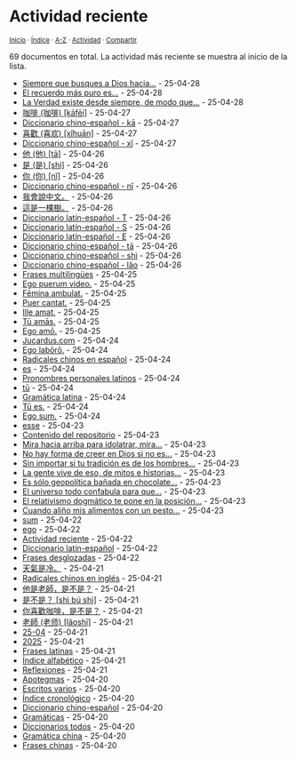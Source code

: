 # Actividad reciente
<sup>[Inicio](https://github.com/jucardus/jucardus.github.io/blob/main/readme.md) · [Índice](https://github.com/jucardus/jucardus.github.io/blob/main/readme.md#contenido) · [A-Z](https://github.com/jucardus/jucardus.github.io/blob/main/indices/alfabetico.md) · [Actividad](https://github.com/jucardus/jucardus.github.io/blob/main/indices/actividad.md) · [Compartir](https://x.com/intent/tweet?text=La%20actividad%20m%C3%A1s%20reciente%20en%20Jucardus%2C%20con%20las%20entradas%20m%C3%A1s%20recientes%20al%20inicio%20de%20la%20lista.%0A%E2%86%92%20https%3A%2F%2Fgithub.com%2Fjucardus%2Frepo%2Fblob%2Fmain%2Findices%2Factividad.md%0A%0A%23indcs_jucardus%0A%40jucardus)</sup>

69 documentos en total. La actividad más reciente se muestra al inicio de la lista.

* [Siempre que busques a Dios hacia...](https://github.com/jucardus/jucardus.github.io/blob/main/contenido/25/04/28/siempre-que-busques-a-dios.md) - 25-04-28
* [El recuerdo más puro es...](https://github.com/jucardus/jucardus.github.io/blob/main/contenido/25/04/28/el-recuerdo-mas-puro-es.md) - 25-04-28
* [La Verdad existe desde siempre, de modo que...](https://github.com/jucardus/jucardus.github.io/blob/main/contenido/25/04/28/la-verdad-existe-desde-siempre.md) - 25-04-28
* [咖啡 (咖啡) [kāfēi]](https://github.com/jucardus/jucardus.github.io/blob/main/contenido/25/04/27/ka1-fei1.md) - 25-04-27
* [Diccionario chino-español - kā](https://github.com/jucardus/jucardus.github.io/blob/main/indices/chino-espanol-ka1.md) - 25-04-27
* [喜歡 (喜欢) [xǐhuān]](https://github.com/jucardus/jucardus.github.io/blob/main/contenido/25/04/27/xi3-huan1.md) - 25-04-27
* [Diccionario chino-español - xǐ](https://github.com/jucardus/jucardus.github.io/blob/main/indices/chino-espanol-xi3.md) - 25-04-27
* [他 (他) [tā]](https://github.com/jucardus/jucardus.github.io/blob/main/contenido/25/04/26/ta1-20182.md) - 25-04-26
* [是 (是) [shì]](https://github.com/jucardus/jucardus.github.io/blob/main/contenido/25/04/26/shi4-26159.md) - 25-04-26
* [你 (你) [nǐ]](https://github.com/jucardus/jucardus.github.io/blob/main/contenido/25/04/26/ni3-20320.md) - 25-04-26
* [Diccionario chino-español - nǐ](https://github.com/jucardus/jucardus.github.io/blob/main/indices/chino-espanol-ni3.md) - 25-04-26
* [我會說中文。](https://github.com/jucardus/jucardus.github.io/blob/main/contenido/25/04/26/wo3-hui4-shuo1-zhong1-wen2.md) - 25-04-26
* [這是一棵樹。](https://github.com/jucardus/jucardus.github.io/blob/main/contenido/25/04/26/zhe4-shi2-yi1-ke1-shu4.md) - 25-04-26
* [Diccionario latín-español - T](https://github.com/jucardus/jucardus.github.io/blob/main/indices/latin-espanol-t.md) - 25-04-26
* [Diccionario latín-español - S](https://github.com/jucardus/jucardus.github.io/blob/main/indices/latin-espanol-s.md) - 25-04-26
* [Diccionario latín-español - E](https://github.com/jucardus/jucardus.github.io/blob/main/indices/latin-espanol-e.md) - 25-04-26
* [Diccionario chino-español - tā](https://github.com/jucardus/jucardus.github.io/blob/main/indices/chino-espanol-ta1.md) - 25-04-26
* [Diccionario chino-español - shì](https://github.com/jucardus/jucardus.github.io/blob/main/indices/chino-espanol-shi4.md) - 25-04-26
* [Diccionario chino-español - lǎo](https://github.com/jucardus/jucardus.github.io/blob/main/indices/chino-espanol-lao3.md) - 25-04-26
* [Frases multilingües](https://github.com/jucardus/jucardus.github.io/blob/main/indices/frases-multilingues.md) - 25-04-25
* [Ego puerum video.](https://github.com/jucardus/jucardus.github.io/blob/main/contenido/25/04/25/ego-puerum-video.md) - 25-04-25
* [Fēmina ambulat.](https://github.com/jucardus/jucardus.github.io/blob/main/contenido/25/04/25/femina-ambulat.md) - 25-04-25
* [Puer cantat.](https://github.com/jucardus/jucardus.github.io/blob/main/contenido/25/04/25/puer-cantat.md) - 25-04-25
* [Ille amat.](https://github.com/jucardus/jucardus.github.io/blob/main/contenido/25/04/25/ille-amat.md) - 25-04-25
* [Tū amās.](https://github.com/jucardus/jucardus.github.io/blob/main/contenido/25/04/25/tu-amas.md) - 25-04-25
* [Ego amō.](https://github.com/jucardus/jucardus.github.io/blob/main/contenido/25/04/25/ego-amo.md) - 25-04-25
* [Jucardus.com](https://github.com/jucardus/jucardus.github.io/blob/main/readme.md) - 25-04-24
* [Ego labōrō.](https://github.com/jucardus/jucardus.github.io/blob/main/contenido/25/04/24/ego-laboro.md) - 25-04-24
* [Radicales chinos en español](https://github.com/jucardus/jucardus.github.io/blob/main/contenido/25/04/24/radicales-chinos-espanol.md) - 25-04-24
* [es](https://github.com/jucardus/jucardus.github.io/blob/main/contenido/25/04/24/es.md) - 25-04-24
* [Pronombres personales latinos](https://github.com/jucardus/jucardus.github.io/blob/main/contenido/25/04/24/pronombres-personales-latinos.md) - 25-04-24
* [tū](https://github.com/jucardus/jucardus.github.io/blob/main/contenido/25/04/24/tu.md) - 25-04-24
* [Gramática latina](https://github.com/jucardus/jucardus.github.io/blob/main/indices/gramatica-latina.md) - 25-04-24
* [Tū es.](https://github.com/jucardus/jucardus.github.io/blob/main/contenido/25/04/24/tu-es.md) - 25-04-24
* [Ego sum.](https://github.com/jucardus/jucardus.github.io/blob/main/contenido/25/04/24/ego-sum.md) - 25-04-24
* [esse](https://github.com/jucardus/jucardus.github.io/blob/main/contenido/25/04/23/esse.md) - 25-04-23
* [Contenido del repositorio](https://github.com/jucardus/jucardus.github.io/blob/main/contenido/contenido.md) - 25-04-23
* [Mira hacia arriba para idolatrar, mira...](https://github.com/jucardus/jucardus.github.io/blob/main/contenido/25/04/23/mira-hacia-arriba-para-idolatrar.md) - 25-04-23
* [No hay forma de creer en Dios si no es...](https://github.com/jucardus/jucardus.github.io/blob/main/contenido/25/04/23/no-hay-forma-de-creer-en.md) - 25-04-23
* [Sin importar si tu tradición es de los hombres...](https://github.com/jucardus/jucardus.github.io/blob/main/contenido/25/04/23/sin-importar-si-tu-tradicion.md) - 25-04-23
* [La gente vive de eso, de mitos e historias...](https://github.com/jucardus/jucardus.github.io/blob/main/contenido/25/04/23/la-gente-vive-de-eso.md) - 25-04-23
* [Es sólo geopolítica bañada en chocolate...](https://github.com/jucardus/jucardus.github.io/blob/main/contenido/25/04/23/es-solo-geopolitica-banada-en.md) - 25-04-23
* [El universo todo confabula para que...](https://github.com/jucardus/jucardus.github.io/blob/main/contenido/25/04/23/el-universo-todo-confabula-para.md) - 25-04-23
* [El relativismo dogmático te pone en la posición...](https://github.com/jucardus/jucardus.github.io/blob/main/contenido/25/04/23/el-relativismo-dogmatico-te-pone.md) - 25-04-23
* [Cuando aliño mis alimentos con un pesto...](https://github.com/jucardus/jucardus.github.io/blob/main/contenido/25/04/23/cuando-alino-mis-alimentos-con.md) - 25-04-23
* [sum](https://github.com/jucardus/jucardus.github.io/blob/main/contenido/25/04/22/sum.md) - 25-04-22
* [ego](https://github.com/jucardus/jucardus.github.io/blob/main/contenido/25/04/22/ego.md) - 25-04-22
* [Actividad reciente](https://github.com/jucardus/jucardus.github.io/blob/main/indices/actividad.md) - 25-04-22
* [Diccionario latín-español](https://github.com/jucardus/jucardus.github.io/blob/main/indices/latin-espanol.md) - 25-04-22
* [Frases desglozadas](https://github.com/jucardus/jucardus.github.io/blob/main/indices/frases.md) - 25-04-22
* [天氣是冷。](https://github.com/jucardus/jucardus.github.io/blob/main/contenido/25/04/21/tian1-qi4-shi4-leng3.md) - 25-04-21
* [Radicales chinos en inglés](https://github.com/jucardus/jucardus.github.io/blob/main/contenido/25/04/21/radicales-chinos-ingles.md) - 25-04-21
* [他是老師，是不是？](https://github.com/jucardus/jucardus.github.io/blob/main/contenido/25/04/20/ta1-shi4-lao3-shi1-shi4-bu2-shi4.md) - 25-04-21
* [是不是？ [shì bú shì]](https://github.com/jucardus/jucardus.github.io/blob/main/contenido/25/04/20/shi4-bu2-shi4.md) - 25-04-21
* [你喜歡咖啡，是不是？](https://github.com/jucardus/jucardus.github.io/blob/main/contenido/25/04/20/ni3-xi3-huan1-ka1-fei1-shi4-bu2-shi4.md) - 25-04-21
* [老師 (老师) [lǎoshī]](https://github.com/jucardus/jucardus.github.io/blob/main/contenido/25/04/21/lao3-shi1.md) - 25-04-21
* [25-04](https://github.com/jucardus/jucardus.github.io/blob/main/contenido/25/04/25-04.md) - 25-04-21
* [2025](https://github.com/jucardus/jucardus.github.io/blob/main/contenido/25/25.md) - 25-04-21
* [Frases latinas](https://github.com/jucardus/jucardus.github.io/blob/main/indices/frases-latinas.md) - 25-04-21
* [Índice alfabético](https://github.com/jucardus/jucardus.github.io/blob/main/indices/alfabetico.md) - 25-04-21
* [Reflexiones](https://github.com/jucardus/jucardus.github.io/blob/main/indices/reflexiones.md) - 25-04-21
* [Apotegmas](https://github.com/jucardus/jucardus.github.io/blob/main/indices/apotegmas.md) - 25-04-20
* [Escritos varios](https://github.com/jucardus/jucardus.github.io/blob/main/indices/escritos.md) - 25-04-20
* [Índice cronológico](https://github.com/jucardus/jucardus.github.io/blob/main/indices/cronologico.md) - 25-04-20
* [Diccionario chino-español](https://github.com/jucardus/jucardus.github.io/blob/main/indices/chino-espanol.md) - 25-04-20
* [Gramáticas](https://github.com/jucardus/jucardus.github.io/blob/main/indices/gramaticas.md) - 25-04-20
* [Diccionarios todos](https://github.com/jucardus/jucardus.github.io/blob/main/indices/diccionarios.md) - 25-04-20
* [Gramática china](https://github.com/jucardus/jucardus.github.io/blob/main/indices/gramatica-china.md) - 25-04-20
* [Frases chinas](https://github.com/jucardus/jucardus.github.io/blob/main/indices/frases-chinas.md) - 25-04-20
